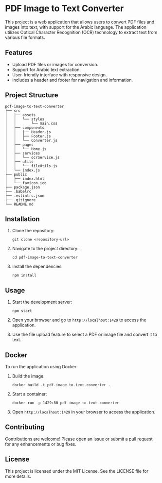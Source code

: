 # PDF Image to Text Converter

This project is a web application that allows users to convert PDF files and images into text, with support for the Arabic language. The application utilizes Optical Character Recognition (OCR) technology to extract text from various file formats.

## Features

- Upload PDF files or images for conversion.
- Support for Arabic text extraction.
- User-friendly interface with responsive design.
- Includes a header and footer for navigation and information.

## Project Structure

```
pdf-image-to-text-converter
├── src
│   ├── assets
│   │   └── styles
│   │       └── main.css
│   ├── components
│   │   ├── Header.js
│   │   ├── Footer.js
│   │   └── Converter.js
│   ├── pages
│   │   └── Home.js
│   ├── services
│   │   └── ocrService.js
│   ├── utils
│   │   └── fileUtils.js
│   └── index.js
├── public
│   ├── index.html
│   └── favicon.ico
├── package.json
├── .babelrc
├── .eslintrc.json
├── .gitignore
└── README.md
```

## Installation

1. Clone the repository:
   ```
   git clone <repository-url>
   ```

2. Navigate to the project directory:
   ```
   cd pdf-image-to-text-converter
   ```

3. Install the dependencies:
   ```
   npm install
   ```

## Usage

1. Start the development server:
   ```
   npm start
   ```

2. Open your browser and go to `http://localhost:1429` to access the application.

3. Use the file upload feature to select a PDF or image file and convert it to text.

## Docker

To run the application using Docker:

1. Build the image:
   ```
   docker build -t pdf-image-to-text-converter .
   ```

2. Start a container:
   ```
   docker run -p 1429:80 pdf-image-to-text-converter
   ```

3. Open `http://localhost:1429` in your browser to access the application.

## Contributing

Contributions are welcome! Please open an issue or submit a pull request for any enhancements or bug fixes.

## License

This project is licensed under the MIT License. See the LICENSE file for more details.